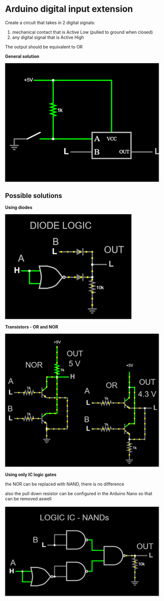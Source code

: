 # Arduino digital input extension

Create a circuit that takes in 2 digital signals:
1. mechanical contact that is Active Low (pulled to ground when closed)
2. any digital signal that is Active High

The output should be equivalent to OR

**General solution**

![general solution with black box](./digi_1.png)

## Possible solutions

**Using diodes**

![OR gate with diodes](./digi_2.png)

**Transistors - OR and NOR**

![NOR and OR using pnp transistors](./digi_3.png)

**Using only IC logic gates**

the NOR can be replaced with NAND, there is no difference

also the pull down resistor can be configured in the Arduino Nano so that can be removed aswell

![OR gate using NAND ICs](./digi_4.png)
